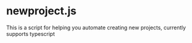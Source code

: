 # newproject.js
This is a script for helping you automate creating new projects, currently supports typescript
